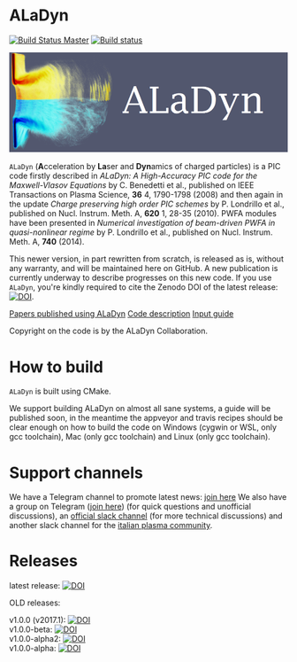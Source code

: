 # ALaDyn

[![Build Status Master](https://travis-ci.org/ALaDyn/ALaDyn.png?branch=master)](https://travis-ci.org/ALaDyn/ALaDyn "master")
[![Build status](https://ci.appveyor.com/api/projects/status/evol3yvpqqfyxi7p?svg=true)](https://ci.appveyor.com/project/cenit/aladyn-kul79)

![ALaDyn Logo](https://raw.githubusercontent.com/ALaDyn/ALaDyn/master/logo.png)

`ALaDyn` (**A**cceleration by **La**ser and **Dyn**amics of charged particles) is a PIC code firstly described in *ALaDyn: A High-Accuracy PIC code for the Maxwell-Vlasov Equations* by C. Benedetti et al., published on IEEE Transactions on Plasma Science, **36** 4, 1790-1798 (2008) and then again in the update *Charge preserving high order PIC schemes* by P. Londrillo et al., published on Nucl. Instrum. Meth. A, **620** 1, 28-35 (2010). PWFA modules have been presented in *Numerical investigation of beam-driven PWFA in quasi-nonlinear regime* by P. Londrillo et al., published on Nucl. Instrum. Meth. A, **740** (2014).

This newer version, in part rewritten from scratch, is released as is, without any warranty, and will be maintained here on GitHub. A new publication is currently underway to describe progresses on this new code. If you use `ALaDyn`, you're kindly required to cite the Zenodo DOI of the latest release: [![DOI](https://zenodo.org/badge/doi/10.5281/zenodo.592388.svg)](http://dx.doi.org/10.5281/zenodo.592388).

[Papers published using ALaDyn](doc/PAPERS.md)
[Code description](doc/DESCRIPTION.md)
[Input guide](doc/NAMELIST_GUIDE.md)

Copyright on the code is by the ALaDyn Collaboration.

# How to build

`ALaDyn` is built using CMake.

We support building ALaDyn on almost all sane systems, a guide will be published soon, in the meantime the appveyor and travis recipes should be clear enough on how to build the code on Windows (cygwin or WSL, only gcc toolchain), Mac (only gcc toolchain) and Linux (only gcc toolchain).

# Support channels

We have a Telegram channel to promote latest news: [join here](https://t.me/ALaDyn_Collaboration)
We also have a group on Telegram ([join here](https://t.me/ALaDyn_Chat)) (for quick questions and unofficial discussions), an [official slack channel](http://aladyn.slack.com) (for more technical discussions) and another slack channel for the [italian plasma community](http://plasmaitaly.slack.com).

# Releases

latest release:  [![DOI](https://zenodo.org/badge/doi/10.5281/zenodo.592388.svg)](http://dx.doi.org/10.5281/zenodo.592388)

OLD releases:

v1.0.0 (v2017.1): [![DOI](https://zenodo.org/badge/DOI/10.5281/zenodo.1065413.svg)](https://doi.org/10.5281/zenodo.1065413)   
v1.0.0-beta: [![DOI](https://zenodo.org/badge/DOI/10.5281/zenodo.49553.svg)](https://doi.org/10.5281/zenodo.49553)   
v1.0.0-alpha2: [![DOI](https://zenodo.org/badge/doi/10.5281/zenodo.48933.svg)](http://dx.doi.org/10.5281/zenodo.48933)   
v1.0.0-alpha: [![DOI](https://zenodo.org/badge/doi/10.5281/zenodo.47467.svg)](http://dx.doi.org/10.5281/zenodo.47467)
